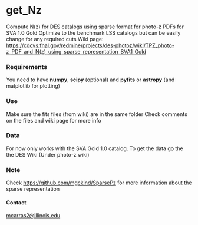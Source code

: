 get_Nz
======

Compute N(z) for DES catalogs using sparse format for photo-z PDFs for SVA 1.0 Gold
Optimize to the benchmark LSS catalogs but can be easily change for any required cuts
Wiki page: https://cdcvs.fnal.gov/redmine/projects/des-photoz/wiki/TPZ_photo-z_PDF_and_N(z)_using_sparse_representation_SVA1_Gold


### Requirements
You need to have **numpy**, **scipy** (optional) and [**pyfits**](http://www.stsci.edu/institute/software_hardware/pyfits) or **astropy** (and matplotlib for plotting)

### Use
Make sure the fits files (from wiki) are in the same folder
Check comments on the files and wiki page for more info

### Data
For now only works with the SVA Gold 1.0 catalog. 
To get the data go the the DES Wiki (Under photo-z wiki)

### Note
Check https://github.com/mgckind/SparsePz for more information about the sparse representation

#### Contact
mcarras2@illinois.edu

